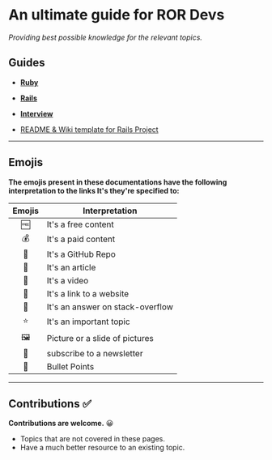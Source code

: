 # An ultimate guide for ROR Devs

_Providing best possible knowledge for the relevant topics._

## Guides

- **[Ruby](https://github.com/JuzerShakir/becoming_ruby_on_rails_dev/blob/master/ruby.md)**

- **[Rails](https://github.com/JuzerShakir/becoming_ruby_on_rails_dev/blob/master/rails.md)**

- **[Interview](https://github.com/JuzerShakir/becoming_ruby_on_rails_dev/blob/master/interview.md)**

- [README & Wiki template for Rails Project](https://github.com/JuzerShakir/ror_guide/tree/master/rails_template)

<!-- - [Hosting](https://github.com/JuzerShakir/becoming_ruby_on_rails_dev/blob/master/hosting.md) -->

---

## Emojis

**The emojis present in these documentations have the following interpretation to the links It's they're specified to:**

| Emojis | Interpretation                   |
| :----: | -------------------------------- |
|   🆓   | It's a free content              |
|   💰   | It's a paid content              |
|   📓   | It's a GitHub Repo               |
|   📃   | It's an article                  |
|   🎥   | It's a video                     |
|   🔖   | It's a link to a website         |
|   🙋   | It's an answer on stack-overflow |
|   ⭐   | It's an important topic          |
|   🖼️   | Picture or a slide of pictures   |
|   📧   | subscribe to a newsletter        |
|   🔘   | Bullet Points                    |

---

## Contributions ✅

**Contributions are welcome.** 😀

- Topics that are not covered in these pages.
- Have a much better resource to an existing topic.

